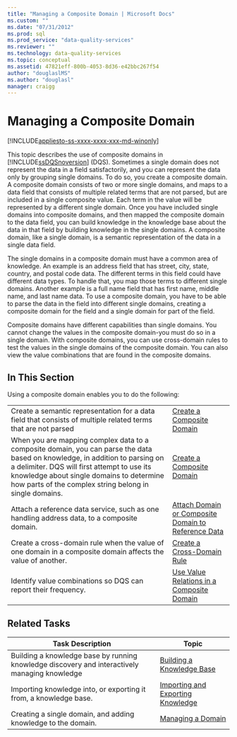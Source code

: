 ```yaml
---
title: "Managing a Composite Domain | Microsoft Docs"
ms.custom: ""
ms.date: "07/31/2012"
ms.prod: sql
ms.prod_service: "data-quality-services"
ms.reviewer: ""
ms.technology: data-quality-services
ms.topic: conceptual
ms.assetid: 47821eff-800b-4053-8d36-e42bbc267f54
author: "douglaslMS"
ms.author: "douglasl"
manager: craigg
---
```

# Managing a Composite Domain

[!INCLUDE[appliesto-ss-xxxx-xxxx-xxx-md-winonly](../includes/appliesto-ss-xxxx-xxxx-xxx-md-winonly.md)]

  This topic describes the use of composite domains in [!INCLUDE[ssDQSnoversion](../includes/ssdqsnoversion-md.md)] (DQS). Sometimes a single domain does not represent the data in a field satisfactorily, and you can represent the data only by grouping single domains. To do so, you create a composite domain. A composite domain consists of two or more single domains, and maps to a data field that consists of multiple related terms that are not parsed, but are included in a single composite value. Each term in the value will be represented by a different single domain. Once you have included single domains into composite domains, and then mapped the composite domain to the data field, you can build knowledge in the knowledge base about the data in that field by building knowledge in the single domains. A composite domain, like a single domain, is a semantic representation of the data in a single data field.  
  
 The single domains in a composite domain must have a common area of knowledge. An example is an address field that has street, city, state, country, and postal code data. The different terms in this field could have different data types. To handle that, you map those terms to different single domains. Another example is a full name field that has first name, middle name, and last name data. To use a composite domain, you have to be able to parse the data in the field into different single domains, creating a composite domain for the field and a single domain for part of the field.  
  
 Composite domains have different capabilities than single domains. You cannot change the values in the composite domain-you must do so in a single domain. With composite domains, you can use cross-domain rules to test the values in the single domains of the composite domain. You can also view the value combinations that are found in the composite domains.  
  
## In This Section  
 Using a composite domain enables you to do the following:  
  
|||  
|-|-|  
|Create a semantic representation for a data field that consists of multiple related terms that are not parsed|[Create a Composite Domain](../data-quality-services/create-a-composite-domain.md)|  
|When you are mapping complex data to a composite domain, you can parse the data based on knowledge, in addition to parsing on a delimiter. DQS will first attempt to use its knowledge about single domains to determine how parts of the complex string belong in single domains.|[Create a Composite Domain](../data-quality-services/create-a-composite-domain.md)|  
|Attach a reference data service, such as one handling address data, to a composite domain.|[Attach Domain or Composite Domain to Reference Data](../data-quality-services/attach-domain-or-composite-domain-to-reference-data.md)|  
|Create a cross-domain rule when the value of one domain in a composite domain affects the value of another.|[Create a Cross-Domain Rule](../data-quality-services/create-a-cross-domain-rule.md)|  
|Identify value combinations so DQS can report their frequency.|[Use Value Relations in a Composite Domain](../data-quality-services/use-value-relations-in-a-composite-domain.md)|  
  
## Related Tasks  
  
|Task Description|Topic|  
|----------------------|-----------|  
|Building a knowledge base by running knowledge discovery and interactively managing knowledge|[Building a Knowledge Base](../data-quality-services/building-a-knowledge-base.md)|  
|Importing knowledge into, or exporting it from, a knowledge base.|[Importing and Exporting Knowledge](../data-quality-services/importing-and-exporting-knowledge.md)|  
|Creating a single domain, and adding knowledge to the domain.|[Managing a Domain](../data-quality-services/managing-a-domain.md)|  
  
  
